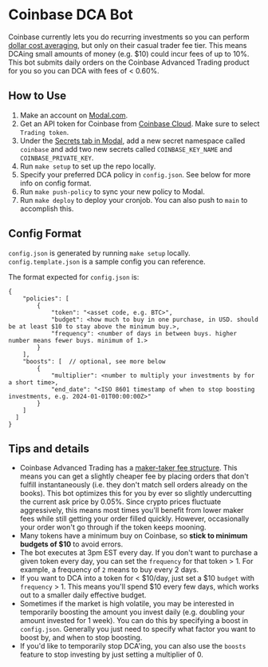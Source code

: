 # Coinbase DCA Bot

Coinbase currently lets you do recurring investments so you can perform [dollar cost averaging](https://www.investopedia.com/terms/d/dollarcostaveraging.asp),
but only on their casual trader fee tier. This means DCAing small amounts of money (e.g. $10) could incur fees of up to 10%.
This bot submits daily orders on the Coinbase Advanced Trading product for you so you can DCA with fees of < 0.60%.

## How to Use

1. Make an account on [Modal.com](https://modal.com/).
2. Get an API token for Coinbase from [Coinbase Cloud](https://cloud.coinbase.com/access/api). Make sure to select `Trading token`.
3. Under the [Secrets tab in Modal](https://modal.com/slimshreydy/secrets), add a new secret namespace called `coinbase` and add two new secrets called `COINBASE_KEY_NAME` and `COINBASE_PRIVATE_KEY`.
4. Run `make setup` to set up the repo locally.
5. Specify your preferred DCA policy in `config.json`. See below for more info on config format.
6. Run `make push-policy` to sync your new policy to Modal.
7. Run `make deploy` to deploy your cronjob. You can also push to `main` to accomplish this.

## Config Format

`config.json` is generated by running `make setup` locally. `config.template.json` is a sample config you can reference.

The format expected for `config.json` is:

```
{
    "policies": [
        {
            "token": "<asset code, e.g. BTC>",
            "budget": <how much to buy in one purchase, in USD. should be at least $10 to stay above the minimum buy.>,
            "frequency": <number of days in between buys. higher number means fewer buys. minimum of 1.>
        }
    ],
    "boosts": [  // optional, see more below
        {
            "multiplier": <number to multiply your investments by for a short time>,
            "end_date": "<ISO 8601 timestamp of when to stop boosting investments, e.g. 2024-01-01T00:00:00Z>"
        }
    ]
  ]
}
```

## Tips and details

- Coinbase Advanced Trading has a [maker-taker fee structure](https://help.coinbase.com/en/coinbase/trading-and-funding/advanced-trade/advanced-trade-fees). This means you can get a slightly cheaper fee by placing orders that don't fulfill instantaneously (i.e. they don't match sell orders already on the books). This bot optimizes this for you by ever so slightly undercutting the current ask price by 0.05%. Since crypto prices fluctuate aggressively, this means most times you'll benefit from lower maker fees while still getting your order filled quickly. However, occasionally your order won't go through if the token keeps mooning.
- Many tokens have a minimum buy on Coinbase, so **stick to minimum budgets of $10** to avoid errors.
- The bot executes at 3pm EST every day. If you don't want to purchase a given token every day, you can set the `frequency` for that token > 1. For example, a frequency of `2` means to buy every 2 days.
- If you want to DCA into a token for < $10/day, just set a $10 `budget` with `frequency` > 1. This means you'll spend $10 every few days, which works out to a smaller daily effective budget.
- Sometimes if the market is high volatile, you may be interested in temporarily boosting the amount you invest daily (e.g. doubling your amount invested for 1 week). You can do this by specifying a boost in `config.json`. Generally you just need to specify what factor you want to boost by, and when to stop boosting.
- If you'd like to temporarily stop DCA'ing, you can also use the `boosts` feature to stop investing by just setting a multiplier of 0.
